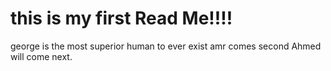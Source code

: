 # this is my first Read Me!!!! 
george is the most superior human to ever exist 
amr comes second 
Ahmed will come next.

